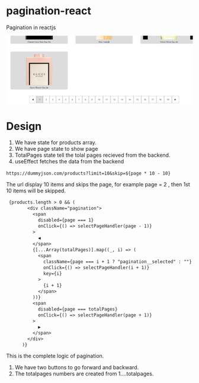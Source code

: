 # pagination-react

Pagination in reactjs

![image](./public/show.png)

# Design

1. We have state for products array.
2. We have page state to show page
3. TotalPages state tell the tolal pages recieved from the backend.
4. useEffect fetches the data from the backend

`https://dummyjson.com/products?limit=10&skip=${page * 10 - 10}`

The url display 10 items and skips the page, for example page = 2 , then 1st 10 items will be skipped.

```
 {products.length > 0 && (
        <div className="pagination">
          <span
            disabled={page === 1}
            onClick={() => selectPageHandler(page - 1)}
          >
            ◀
          </span>
          {[...Array(totalPages)].map((_, i) => (
            <span
              className={page === i + 1 ? "pagination__selected" : ""}
              onClick={() => selectPageHandler(i + 1)}
              key={i}
            >
              {i + 1}
            </span>
          ))}
          <span
            disabled={page === totalPages}
            onClick={() => selectPageHandler(page + 1)}
          >
            ▶
          </span>
        </div>
      )}
```

This is the complete logic of pagination.

1. We have two buttons to go forward and backward.
2. The totalpages numbers are created from 1....totalpages.
